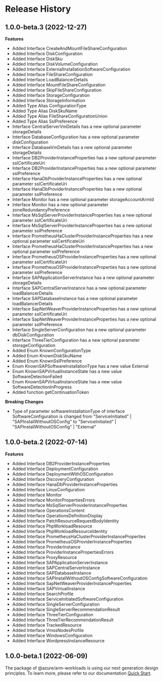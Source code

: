 # Release History
    
## 1.0.0-beta.3 (2022-12-27)
    
**Features**

  - Added Interface CreateAndMountFileShareConfiguration
  - Added Interface DiskConfiguration
  - Added Interface DiskSku
  - Added Interface DiskVolumeConfiguration
  - Added Interface ExternalInstallationSoftwareConfiguration
  - Added Interface FileShareConfiguration
  - Added Interface LoadBalancerDetails
  - Added Interface MountFileShareConfiguration
  - Added Interface SkipFileShareConfiguration
  - Added Interface StorageConfiguration
  - Added Interface StorageInformation
  - Added Type Alias ConfigurationType
  - Added Type Alias DiskSkuName
  - Added Type Alias FileShareConfigurationUnion
  - Added Type Alias SslPreference
  - Interface CentralServerVmDetails has a new optional parameter storageDetails
  - Interface DatabaseConfiguration has a new optional parameter diskConfiguration
  - Interface DatabaseVmDetails has a new optional parameter storageDetails
  - Interface DB2ProviderInstanceProperties has a new optional parameter sslCertificateUri
  - Interface DB2ProviderInstanceProperties has a new optional parameter sslPreference
  - Interface HanaDbProviderInstanceProperties has a new optional parameter sslCertificateUri
  - Interface HanaDbProviderInstanceProperties has a new optional parameter sslPreference
  - Interface Monitor has a new optional parameter storageAccountArmId
  - Interface Monitor has a new optional parameter zoneRedundancyPreference
  - Interface MsSqlServerProviderInstanceProperties has a new optional parameter sslCertificateUri
  - Interface MsSqlServerProviderInstanceProperties has a new optional parameter sslPreference
  - Interface PrometheusHaClusterProviderInstanceProperties has a new optional parameter sslCertificateUri
  - Interface PrometheusHaClusterProviderInstanceProperties has a new optional parameter sslPreference
  - Interface PrometheusOSProviderInstanceProperties has a new optional parameter sslCertificateUri
  - Interface PrometheusOSProviderInstanceProperties has a new optional parameter sslPreference
  - Interface SAPApplicationServerInstance has a new optional parameter storageDetails
  - Interface SAPCentralServerInstance has a new optional parameter loadBalancerDetails
  - Interface SAPDatabaseInstance has a new optional parameter loadBalancerDetails
  - Interface SapNetWeaverProviderInstanceProperties has a new optional parameter sslCertificateUri
  - Interface SapNetWeaverProviderInstanceProperties has a new optional parameter sslPreference
  - Interface SingleServerConfiguration has a new optional parameter dbDiskConfiguration
  - Interface ThreeTierConfiguration has a new optional parameter storageConfiguration
  - Added Enum KnownConfigurationType
  - Added Enum KnownDiskSkuName
  - Added Enum KnownSslPreference
  - Enum KnownSAPSoftwareInstallationType has a new value External
  - Enum KnownSAPVirtualInstanceState has a new value SoftwareDetectionFailed
  - Enum KnownSAPVirtualInstanceState has a new value SoftwareDetectionInProgress
  - Added function getContinuationToken

**Breaking Changes**

  - Type of parameter softwareInstallationType of interface SoftwareConfiguration is changed from "ServiceInitiated" | "SAPInstallWithoutOSConfig" to "ServiceInitiated" | "SAPInstallWithoutOSConfig" | "External"
    
    
## 1.0.0-beta.2 (2022-07-14)
    
**Features**

  - Added Interface DB2ProviderInstanceProperties
  - Added Interface DeploymentConfiguration
  - Added Interface DeploymentWithOSConfiguration
  - Added Interface DiscoveryConfiguration
  - Added Interface HanaDbProviderInstanceProperties
  - Added Interface LinuxConfiguration
  - Added Interface Monitor
  - Added Interface MonitorPropertiesErrors
  - Added Interface MsSqlServerProviderInstanceProperties
  - Added Interface OperationsContent
  - Added Interface OperationsDefinitionDisplay
  - Added Interface PatchResourceRequestBodyIdentity
  - Added Interface PhpWorkloadResource
  - Added Interface PhpWorkloadResourceIdentity
  - Added Interface PrometheusHaClusterProviderInstanceProperties
  - Added Interface PrometheusOSProviderInstanceProperties
  - Added Interface ProviderInstance
  - Added Interface ProviderInstancePropertiesErrors
  - Added Interface ProxyResource
  - Added Interface SAPApplicationServerInstance
  - Added Interface SAPCentralServerInstance
  - Added Interface SAPDatabaseInstance
  - Added Interface SAPInstallWithoutOSConfigSoftwareConfiguration
  - Added Interface SapNetWeaverProviderInstanceProperties
  - Added Interface SAPVirtualInstance
  - Added Interface SearchProfile
  - Added Interface ServiceInitiatedSoftwareConfiguration
  - Added Interface SingleServerConfiguration
  - Added Interface SingleServerRecommendationResult
  - Added Interface ThreeTierConfiguration
  - Added Interface ThreeTierRecommendationResult
  - Added Interface TrackedResource
  - Added Interface VmssNodesProfile
  - Added Interface WindowsConfiguration
  - Added Interface WordpressInstanceResource
    
    
## 1.0.0-beta.1 (2022-06-09)

The package of @azure/arm-workloads is using our next generation design principles. To learn more, please refer to our documentation [Quick Start](https://aka.ms/js-track2-quickstart).
